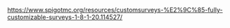 https://www.spigotmc.org/resources/customsurveys-%E2%9C%85-fully-customizable-surveys-1-8-1-20.114527/
